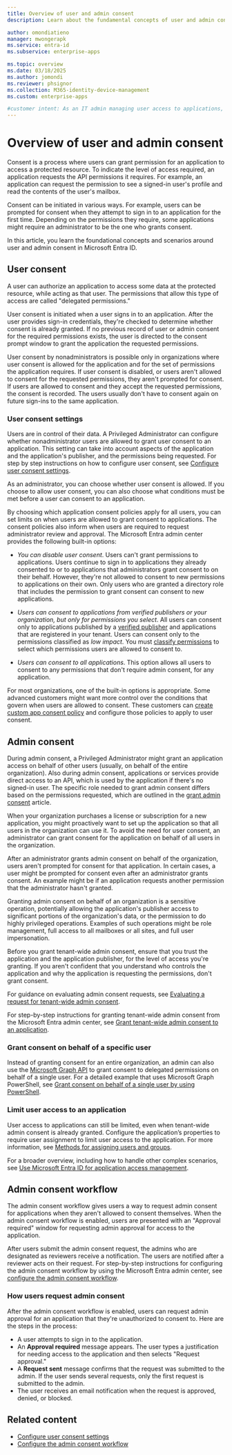 ```yaml
---
title: Overview of user and admin consent
description: Learn about the fundamental concepts of user and admin consent in Microsoft Entra ID.

author: omondiatieno
manager: mwongerapk
ms.service: entra-id
ms.subservice: enterprise-apps

ms.topic: overview
ms.date: 03/18/2025
ms.author: jomondi
ms.reviewer: phsignor
ms.collection: M365-identity-device-management
ms.custom: enterprise-apps

#customer intent: As an IT admin managing user access to applications, I want to understand the concepts and scenarios around user and admin consent in Microsoft Entra ID, so that I can configure the appropriate settings and permissions for my organization's applications.
---
```


# Overview of user and admin consent

Consent is a process where users can grant permission for an application to access a protected resource. To indicate the level of access required, an application requests the API permissions it requires. For example, an application can request the permission to see a signed-in user's profile and read the contents of the user's mailbox.

Consent can be initiated in various ways. For example, users can be prompted for consent when they attempt to sign in to an application for the first time. Depending on the permissions they require, some applications might require an administrator to be the one who grants consent.

In this article, you learn the foundational concepts and scenarios around user and admin consent in Microsoft Entra ID.

## User consent

A user can authorize an application to access some data at the protected resource, while acting as that user. The permissions that allow this type of access are called "delegated permissions."

User consent is initiated when a user signs in to an application. After the user provides sign-in credentials, they're checked to determine whether consent is already granted. If no previous record of user or admin consent for the required permissions exists, the user is directed to the consent prompt window to grant the application the requested permissions.

User consent by nonadministrators is possible only in organizations where user consent is allowed for the application and for the set of permissions the application requires. If user consent is disabled, or users aren't allowed to consent for the requested permissions, they aren't prompted for consent. If users are allowed to consent and they accept the requested permissions, the consent is recorded. The users usually don't have to consent again on future sign-ins to the same application.

### User consent settings

Users are in control of their data. A Privileged Administrator can configure whether nonadministrator users are allowed to grant user consent to an application. This setting can take into account aspects of the application and the application's publisher, and the permissions being requested. For step by step instructions on how to configure user consent, see [Configure user consent settings](configure-user-consent.md).

As an administrator, you can choose whether user consent is allowed. If you choose to allow user consent, you can also choose what conditions must be met before a user can consent to an application.

By choosing which application consent policies apply for all users, you can set limits on when users are allowed to grant consent to applications. The consent policies also inform when users are required to request administrator review and approval. The Microsoft Entra admin center provides the following built-in options:

- *You can disable user consent*. Users can't grant permissions to applications. Users continue to sign in to applications they already consented to or to applications that administrators grant consent to on their behalf. However, they're not allowed to consent to new permissions to applications on their own. Only users who are granted a directory role that includes the permission to grant consent can consent to new applications.

- *Users can consent to applications from verified publishers or your organization, but only for permissions you select*. All users can consent only to applications published by a [verified publisher](~/identity-platform/publisher-verification-overview.md) and applications that are registered in your tenant. Users can consent only to the permissions classified as *low impact*. You must [classify permissions](configure-permission-classifications.md) to select which permissions users are allowed to consent to.

- *Users can consent to all applications*. This option allows all users to consent to any permissions that don't require admin consent, for any application.

For most organizations, one of the built-in options is appropriate. Some advanced customers might want more control over the conditions that govern when users are allowed to consent. These customers can [create custom app consent policy](manage-app-consent-policies.md#create-a-custom-app-consent-policy-using-powershell) and configure those policies to apply to user consent.

## Admin consent

During admin consent, a Privileged Administrator might grant an application access on behalf of other users (usually, on behalf of the entire organization). Also during admin consent, applications or services provide direct access to an API, which is used by the application if there's no signed-in user. The specific role needed to grant admin consent differs based on the permissions requested, which are outlined in the [grant admin consent](grant-admin-consent.md#prerequisites) article.

When your organization purchases a license or subscription for a new application, you might proactively want to set up the application so that all users in the organization can use it. To avoid the need for user consent, an administrator can grant consent for the application on behalf of all users in the organization.

After an administrator grants admin consent on behalf of the organization, users aren't prompted for consent for that application. In certain cases, a user might be prompted for consent even after an administrator grants consent. An example might be if an application requests another permission that the administrator hasn't granted.

Granting admin consent on behalf of an organization is a sensitive operation, potentially allowing the application's publisher access to significant portions of the organization's data, or the permission to do highly privileged operations. Examples of such operations might be role management, full access to all mailboxes or all sites, and full user impersonation. 

Before you grant tenant-wide admin consent, ensure that you trust the application and the application publisher, for the level of access you're granting. If you aren't confident that you understand who controls the application and why the application is requesting the permissions, don't grant consent.

For guidance on evaluating admin consent requests, see [Evaluating a request for tenant-wide admin consent](manage-consent-requests.md#evaluate-a-request-for-tenant-wide-admin-consent).

For step-by-step instructions for granting tenant-wide admin consent from the Microsoft Entra admin center, see [Grant tenant-wide admin consent to an application](grant-admin-consent.md).

### Grant consent on behalf of a specific user

Instead of granting consent for an entire organization, an admin can also use the [Microsoft Graph API](/graph/use-the-api) to grant consent to delegated permissions on behalf of a single user. For a detailed example that uses Microsoft Graph PowerShell, see [Grant consent on behalf of a single user by using PowerShell](grant-consent-single-user.md).

### Limit user access to an application

User access to applications can still be limited, even when tenant-wide admin consent is already granted. Configure the application’s properties to require user assignment to limit user access to the application. For more information, see [Methods for assigning users and groups](assign-user-or-group-access-portal.md).

For a broader overview, including how to handle other complex scenarios, see [Use Microsoft Entra ID for application access management](what-is-access-management.md).

## Admin consent workflow

The admin consent workflow gives users a way to request admin consent for applications when they aren't allowed to consent themselves. When the admin consent workflow is enabled, users are presented with an "Approval required" window for requesting admin approval for access to the application.

After users submit the admin consent request, the admins who are designated as reviewers receive a notification. The users are notified after a reviewer acts on their request. For step-by-step instructions for configuring the admin consent workflow by using the Microsoft Entra admin center, see [configure the admin consent workflow](configure-admin-consent-workflow.md).

### How users request admin consent

After the admin consent workflow is enabled, users can request admin approval for an application that they're unauthorized to consent to. Here are the steps in the process:

- A user attempts to sign in to the application.
- An **Approval required** message appears. The user types a justification for needing access to the application and then selects "Request approval."
- A **Request sent** message confirms that the request was submitted to the admin. If the user sends several requests, only the first request is submitted to the admin.
- The user receives an email notification when the request is approved, denied, or blocked.

## Related content

- [Configure user consent settings](configure-user-consent.md)
- [Configure the admin consent workflow](configure-admin-consent-workflow.md)
